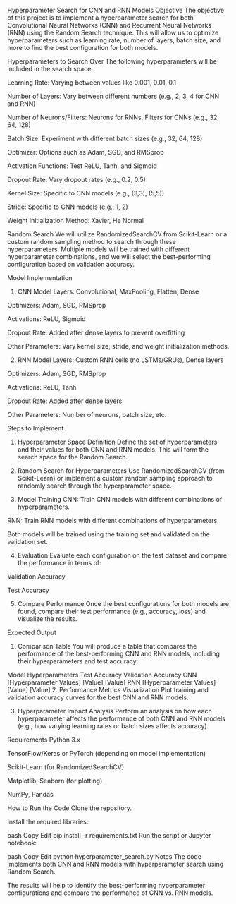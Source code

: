 Hyperparameter Search for CNN and RNN Models
Objective
The objective of this project is to implement a hyperparameter search for both Convolutional Neural Networks (CNN) and Recurrent Neural Networks (RNN) using the Random Search technique. This will allow us to optimize hyperparameters such as learning rate, number of layers, batch size, and more to find the best configuration for both models.

Hyperparameters to Search Over
The following hyperparameters will be included in the search space:

Learning Rate: Varying between values like 0.001, 0.01, 0.1

Number of Layers: Vary between different numbers (e.g., 2, 3, 4 for CNN and RNN)

Number of Neurons/Filters: Neurons for RNNs, Filters for CNNs (e.g., 32, 64, 128)

Batch Size: Experiment with different batch sizes (e.g., 32, 64, 128)

Optimizer: Options such as Adam, SGD, and RMSprop

Activation Functions: Test ReLU, Tanh, and Sigmoid

Dropout Rate: Vary dropout rates (e.g., 0.2, 0.5)

Kernel Size: Specific to CNN models (e.g., (3,3), (5,5))

Stride: Specific to CNN models (e.g., 1, 2)

Weight Initialization Method: Xavier, He Normal

Random Search
We will utilize RandomizedSearchCV from Scikit-Learn or a custom random sampling method to search through these hyperparameters. Multiple models will be trained with different hyperparameter combinations, and we will select the best-performing configuration based on validation accuracy.

Model Implementation
1. CNN Model
Layers: Convolutional, MaxPooling, Flatten, Dense

Optimizers: Adam, SGD, RMSprop

Activations: ReLU, Sigmoid

Dropout Rate: Added after dense layers to prevent overfitting

Other Parameters: Vary kernel size, stride, and weight initialization methods.

2. RNN Model
Layers: Custom RNN cells (no LSTMs/GRUs), Dense layers

Optimizers: Adam, SGD, RMSprop

Activations: ReLU, Tanh

Dropout Rate: Added after dense layers

Other Parameters: Number of neurons, batch size, etc.

Steps to Implement
1. Hyperparameter Space Definition
Define the set of hyperparameters and their values for both CNN and RNN models. This will form the search space for the Random Search.

2. Random Search for Hyperparameters
Use RandomizedSearchCV (from Scikit-Learn) or implement a custom random sampling approach to randomly search through the hyperparameter space.

3. Model Training
CNN: Train CNN models with different combinations of hyperparameters.

RNN: Train RNN models with different combinations of hyperparameters.

Both models will be trained using the training set and validated on the validation set.

4. Evaluation
Evaluate each configuration on the test dataset and compare the performance in terms of:

Validation Accuracy

Test Accuracy

5. Compare Performance
Once the best configurations for both models are found, compare their test performance (e.g., accuracy, loss) and visualize the results.

Expected Output
1. Comparison Table
You will produce a table that compares the performance of the best-performing CNN and RNN models, including their hyperparameters and test accuracy:


Model	Hyperparameters	Test Accuracy	Validation Accuracy
CNN	[Hyperparameter Values]	[Value]	[Value]
RNN	[Hyperparameter Values]	[Value]	[Value]
2. Performance Metrics Visualization
Plot training and validation accuracy curves for the best CNN and RNN models.

3. Hyperparameter Impact Analysis
Perform an analysis on how each hyperparameter affects the performance of both CNN and RNN models (e.g., how varying learning rates or batch sizes affects accuracy).

Requirements
Python 3.x

TensorFlow/Keras or PyTorch (depending on model implementation)

Scikit-Learn (for RandomizedSearchCV)

Matplotlib, Seaborn (for plotting)

NumPy, Pandas

How to Run the Code
Clone the repository.

Install the required libraries:

bash
Copy
Edit
pip install -r requirements.txt
Run the script or Jupyter notebook:

bash
Copy
Edit
python hyperparameter_search.py
Notes
The code implements both CNN and RNN models with hyperparameter search using Random Search.

The results will help to identify the best-performing hyperparameter configurations and compare the performance of CNN vs. RNN models.

